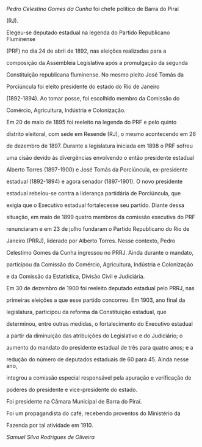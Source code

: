 

*Pedro Celestino Gomes da Cunha* foi chefe político de Barra do Piraí

(RJ).



Elegeu-se deputado estadual na legenda do Partido Republicano Fluminense

(PRF) no dia 24 de abril de 1892, nas eleições realizadas para a

composição da Assembleia Legislativa após a promulgação da segunda

Constituição republicana fluminense. No mesmo pleito José Tomás da

Porciúncula foi eleito presidente do estado do Rio de Janeiro

(1892-1894). Ao tomar posse, foi escolhido membro da Comissão do

Comércio, Agricultura, Indústria e Colonização.



Em 20 de maio de 1895 foi reeleito na legenda do PRF e pelo quinto

distrito eleitoral, com sede em Resende (RJ), o mesmo acontecendo em 26

de dezembro de 1897. Durante a legislatura iniciada em 1898 o PRF sofreu

uma cisão devido às divergências envolvendo o então presidente estadual

Alberto Torres (1897-1900) e José Tomás da Porciúncula, ex-presidente

estadual (1892-1894) e agora senador (1897-1901). O novo presidente

estadual rebelou-se contra a liderança partidária de Porciúncula, que

exigia que o Executivo estadual fortalecesse seu partido. Diante dessa

situação, em maio de 1899 quatro membros da comissão executiva do PRF

renunciaram e em 23 de julho fundaram o Partido Republicano do Rio de

Janeiro (PRRJ), liderado por Alberto Torres. Nesse contexto, Pedro

Celestimo Gomes da Cunha ingressou no PRRJ. Ainda durante o mandato,

participou da Comissão do Comércio, Agricultura, Indústria e Colonização

e da Comissão da Estatística, Divisão Civil e Judiciária.



Em 30 de dezembro de 1900 foi reeleito deputado estadual pelo PRRJ, nas

primeiras eleições a que esse partido concorreu. Em 1903, ano final da

legislatura, participou da reforma da Constituição estadual, que

determinou, entre outras medidas, o fortalecimento do Executivo estadual

a partir da diminuição das atribuições do Legislativo e do Judiciário; o

aumento do mandato do presidente estadual de três para quatro anos; e a

redução do número de deputados estaduais de 60 para 45. Ainda nesse ano,

integrou a comissão especial responsável pela apuração e verificação de

poderes do presidente e vice-presidente do estado.



Foi presidente na Câmara Municipal de Barra do Piraí.



Foi um propagandista do café, recebendo proventos do Ministério da

Fazenda por tal atividade em 1910.



*Samuel Silva Rodrigues de Oliveira*



